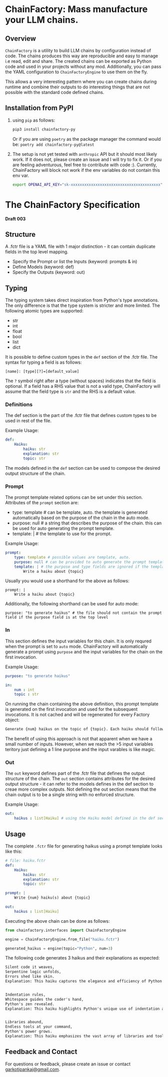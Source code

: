 # ChainFactory: Mass manufacture your LLM chains.

## Overview

`ChainFactory` is a utility to build LLM chains by configuration instead of code. The chains produces this way are reproducible and easy to manage i.e read, edit and share. The created chains can be exported as Python code and used in your projects without any mod. Additionally, you can pass the YAML configuration to `ChainFactoryEngine` to use them on the fly.

This allows a very interesting pattern where you can create chains during runtime and combine their outputs to do interesting things that are not possible with the standard code defined chains.


## Installation from PyPI
1. using `pip` as follows:

   ```bash
   pip3 install chainfactory-py

   ```

   Or if you are using `poetry` as the package manager the command would be: `poetry add chainfactory-py@latest`
    

2. The setup is not yet tested with `anthropic` API but it should most likely work. If it does not, please create an issue and I will try to fix it. Or if you are feeling adventurous, feel free to contribute with code :). Currently, ChainFactory will block not work if the env variables do not contain this env var.

   ```bash
   export OPENAI_API_KEY="sk-xxxxxxxxxxxxxxxxxxxxxxxxxxxxxxxxxxxxxxxx"
   ```

# The ChainFactory Specification
**Draft 003**

## Structure
A .fctr file is a YAML file with 1 major distinction - it can contain duplicate fields in the top level mapping.

- Specify the Prompt or list the Inputs (keyword: prompts & in)
- Define Models (keyword: def)
- Specify the Outputs (keyword: out)

## Typing
The typing system takes direct inspiration from Python's type annotations. The only difference is that the type system is stricter and more limited. The following atomic types are supported:

- str
- int
- float
- bool
- list
- dict

It is possible to define custom types in the `def` section of the .fctr file. The syntax for typing a field is as follows:

`[name]: [type][?]=[default_value]`

The `?` symbol right after a type (without spaces) indicates that the field is optional. If a field has a RHS value that is not a valid type, ChainFactory will assume that the field type is `str` and the RHS is a default value.

### Definitions
The def section is the part of the .fctr file that defines custom types to be used in rest of the file.

Example Usage:
``` yaml
def:
    Haiku:
        haiku: str
        explanation: str
        topic: str
```

The models defined in the `def` section can be used to compose the desired output structure of the chain.

### Prompt
The prompt template related options can be set under this section. Attributes of the `prompt` section are:

- type: template # can be template, auto. the template is generated automatically based on the purpose of the chain in the auto mode.
- purpose: null # a string that describes the purpose of the chain. this can be used for auto generating the prompt template.
- template: | # the template to use for the prompt. 

Example Usage:
``` yaml
prompt:
    type: template # possible values are template, auto.
    purpose: null # can be provided to auto generate the prompt template if the input variables are given
    template: | # the purpose and type fields are ignored if the template is provided
        Write a haiku about {topic}
```

Usually you would use a shorthand for the above as follows:
```
prompt: |
    Write a haiku about {topic}
```

Additionally, the following shorthand can be used for auto mode:
```
purpose: "to generate haikus" # the file should not contain the prompt field if the purpose field is at the top level
```
### In
This section defines the input variables for this chain. It is only requred when the prompt is set to `auto` mode. ChainFactory will automatically generate a prompt using `purpose` and the input variables for the chain on the first invocation.

Example Usage:
``` yaml
purpose: "to generate haikus"

in:
    num : int
    topic : str
```

On running the chain containing the above definition, this prompt template is generated on the first invocation and used for the subsequent invocations. It is not cached and will be regenerated for every Factory object:

``` txt
Generate {num} haikus on the topic of {topic}. Each haiku should follow the traditional 5-7-5 syllable structure.
```

The benefit of using this approach is not that apparent when we have a small number of inputs. However, when we reach the >5 input variables teritory just defining a 1 line purpose and the input varables is like magic.

### Out
The `out` keyword defines part of the .fctr file that defines the output structure of the chain. The `out` section contains attributes for the desired output structure - it can refer to the models defines in the def section to creae more complex outputs. Not defining the out section means that the chain output is to be a single string with no enforced structure.

Example Usage:
``` yaml
out:
    haikus : list[Haiku] # using the Haiku model defined in the def section
```

## Usage

The complete `.fctr` file for generating haikus using a prompt template looks like this: 
``` yaml
# file: haiku.fctr
def:
    Haiku:
        haiku: str
        explanation: str
        topic: str

prompt: |
    Write {num} haiku(s) about {topic}

out:
    haikus : list[Haiku]
```

Executing the above chain can be done as follows:

``` python
from chainfactory.interfaces import ChainFactoryEngine

engine = ChainFactoryEngine.from_file("haiku.fctr")

generated_haikus = engine(topic="Python", num=3)
```

The following code generates 3 haikus and their explanations as expected:

``` txt
Silent code it weaves,
Serpentine logic unfolds,
Errors shed like skin.
Explanation: This haiku captures the elegance and efficiency of Python programming, likening it to a snake shedding its skin to symbolize the ease of debugging and refining code.


Indentation rules,
Whitespace guides the coder's hand,
Python's zen revealed.
Explanation: This haiku highlights Python's unique use of indentation and whitespace to structure code, reflecting the language's philosophy of simplicity and readability.


Libraries abound,
Endless tools at your command,
Python's power grows.
Explanation: This haiku emphasizes the vast array of libraries and tools available in Python, showcasing its versatility and the growing strength of its ecosystem.
```


## Feedback and Contact
For questions or feedback, please create an issue or contact [garkotipankaj@gmail.com](mailto:garkotipankaj@gmail.com).
